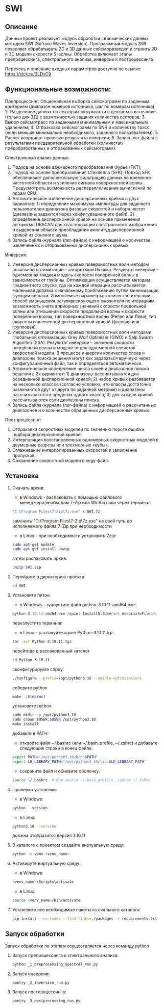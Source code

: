 # SWI

## Описание
Данный проект реализует модуль обработки сейсмических данных методом SWI (Sufrace Waves Inversion).
Программный модуль SWI позволяет обрабатывать 2D и 3D данные сейсморазведки и строить 2D и 3D модели скорости S-волны.
Обработка включает этапы препроцессинга, спектрального анализа, инверсии и построцессинга.

Перечень и описание входных параметров доступно по ссылке:
https://clck.ru/3LDvC9

## Функциональные возможности:
Препроцессинг:
Опциональная выборка сейсмограмм по заданным критериям (диапазон номеров источника, шаг по номерам источника)
2.	Разделение данных по секторам окружности с центром в источнике (только для 3Д) с возможностью задания количества секторов;
3.	Выбор сейсмотрасс по заданными минимальным и максимальным удалениям;
4.	Отбраковка сейсмограмм по SNR и количеству трасс (если меньше минимально необходимого, заданного пользователем).
5.	Расчет координат привязки результата инверсии;
6.	Запись лог-файла с результатами предварительной обработки (количество предобработанных и отбракованных сейсмограмм).

Спектральный анализ данных: 
1.	Подход на основе двумерного преобразования Фурье (FKT);
2.	Подход на основе преобразования Стоквелла (SFK). Подход SFK обеспечивает дополнительную фильтрацию данных во временно-частотной области и усиление сигнала поверхностной волны. Предусмотреть возможность распараллеливания вычислений по ядрам CPU.
3.	Автоматическое извлечение дисперсионных кривых в двух вариантах: 1) определение максимума амплитуды для заданного пользователем диапазона фазовых скоростей и набора частот (диапазоны задаются через конфигурационного файл). 2) определение дисперсионной кривой на основе применения алгоритма DBSCAN для кластеризации спектрального изображения и выделения области преобладания амплитуд дисперсионной кривой из фонового шума. 
3.	Запись файла-журнала (лог-файла) с информацией о количестве извлеченных и отбракованных дисперсионных кривых.

Инверсия:
1.	Инверсия дисперсионных кривых поверхностных волн методом локальной оптимизации – алгоритмом Оккама. Результат инверсии – одномерная гладкая модель скорости поперечной волны в зависимости от глубины. Оптимизация осуществляется методом градиентного спуска, где на каждой итерации рассчитывается маленькая добавка к начальному приближению путем минимизации функции невязки. Изменяемые параметры: количество итераций, способ уменьшения регуляризирующего множителя по итерациям, возможность учета априорных значений скорости продольной волны или отношения скорости продольной волны к скорости поперечной волны, тип поверхностной волны (Релея или Лява), тип скорости извлеченной дисперсионной кривой (фазовая или групповая).
2.	Инверсия дисперсионных кривых поверхностных волн методами глобальной оптимизации: Grey Wolf Optimizer (GWO) и Salp Swarm Algorithm (SSA). Результат инверсии – значения скорости поперечной волны и мощности для одномерной слоистой скоростной модели. В процессе инверсии количество слоев и диапазоны поиска решения могут как задаваться вручную через конфигурационный файл, так и определяться автоматически.
3.	Автоматическое определение числа слоев и диапазонов поиска решения в 3х вариантах: 1) диапазоны рассчитываются для осредненной дисперсионной кривой; 2) набор кривых разбивается на несколько классов (согласно условию, что классы достаточно различаются друг от друга по заданной метрике) и диапазоны рассчитываются в пределах одного класса; 3) для каждой кривой рассчитываются свои диапазоны поиска.
4.	Запись файла-журнала (лог-файла) с информацией о рассчитанных диапазонов и о количестве обращенных дисперсионных кривых.

Постпроцессинг:
1. Отбраковка скоростных моделей по значению порога ошибки подбора дисперсионной кривой.
2. Интерполяция восстановленных одномерных скоростных моделей в двумерные разрезы или трехмерные «кубы».
3. Сглаживание интерполированных скоростей и заполнение пропусков.
4. Сохранение скоростной модели в segy-файл. 


## Установка
1. Скачать архив:
   - в Windows - распаковать с помощью файлового менеджера(необходим 7-Zip или WinRar) или через терминал
   ```PowerShell
   "C:\Program Files\7-Zip\7z.exe" x SWI.7z
   ```
   заменить "C:\Program Files\7-Zip\7z.exe" на свой путь до исполняемого файла 7-Zip при необходимости
   - в Linux - при необходимости установить 7zip:
   ```bash
   sudo apt-get update
   sudo apt-get install unzip
   ```
   затем распаковать архив:
   ```bash
   unzip SWI.zip
   ```

2. Перейдите в директорию проекта:
   ```bash
   cd SWI
   ```

3. Установите питон:
   - в Windows - зуапустите файл python-3.10.11-amd64.exe:
   ```PowerShell
   python-3.10.11-amd64.exe /quiet InstallAllUsers=1 AssociateFiles=1 Include_doc=1 Include_pip=1 Include_test=0 AddPythonToPath=1       InstallDir="C:\Users\<User>\AppData\Local\Programs\Python\Python310"
   ```
   перезпустите терминал
   - в Linux - распакуйте архив Python-3.10.11.tgz:
   ```bash
   tar -xzf Python-3.10.11.tgz
   ```
   перейтиде в распакованный каталог
   ```bash
   cd Python-3.10.11
   ```
   сконфигурируйте сбрку:
   ```bash
   ./configure --prefix=/opt/python3.10 --enable-optimizations
   ```
   соберите python
   ```bash
   make -j$(nproc)
   ```
   установите python
   ```bash
   sudo mkdir -p /opt/python3.10
   sudo chown $USER:$USER /opt/python3.10
   make install
   ```
   добавьте в PATH:
   - откройте файл ~/.bashrc (или ~/.bash_profile, ~/.zshrc) и добавьте следующие строки в конец файла:
   ```bash
   export PATH="/opt/python3.10/bin:$PATH"
   export LD_LIBRARY_PATH="/opt/python3.10/lib:$LD_LIBRARY_PATH"
   ```
   - сохраните файл и обновите оболочку:
   ```bash
   source ~/.bashrc  # Или source ~/.bash_profile, source ~/.zshrc
   ```
4. Проверка установки: 
   - в Windows:
   ```PowerShell
   python --version
   ```
   - в Linux:
   ```bash
   python3.10 --version
   ```
   должна отобразится версия 3.10.11

5. В каталоге с проектом создайте виртуальную среду:
   ```bash
   python -m venv <venv_name>
   ```
6. Активируте виртуальную среду:
   - в Windows:
   ```PowerShell
   <venv_name>\Scripts\activate
   ```
   - в Linux:
   ```bash
   source <venv_name>/bin/activate
   ```
7. Установите все необходимые пакеты из окального каталога:
   ```bash
   pip install --no-index --find-links=./packages -r requirements.txt
   ```

## Запуск обработки
Запуск обработки по этапам осуществляется через команду python 

1. Запуск препроцессинга и спектрального анализа:
   ```bash
   python _1_preprocessing_spectral_run.py
   ```

2. Запуск инверсии:
     ```bash
     poetry _2_inversion_run.py
     ```
2. Запуск постпроцессинга:
     ```bash
     poetry _3_postprocessing_run.py
     ```
